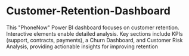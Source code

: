 # Customer-Retention-Dashboard
This "PhoneNow" Power BI dashboard focuses on customer retention. Interactive elements enable detailed analysis. Key sections include KPIs (support, contracts, payments), a Churn Dashboard, and Customer Risk Analysis, providing actionable insights for improving retention
